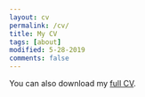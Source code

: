 ```yaml
---
layout: cv
permalink: /cv/
title: My CV
tags: [about]
modified: 5-28-2019
comments: false
---
```


You can also download my <a href="{{ site.url }}/files/_cv_.pdf" target="_blank">full CV</a>.

